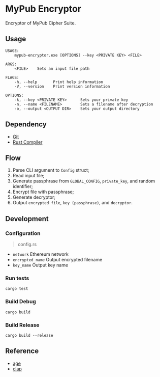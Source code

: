 # MyPub Encryptor

Encryptor of MyPub Cipher Suite.

## Usage

```
USAGE:
    mypub-encryptor.exe [OPTIONS] --key <PRIVATE KEY> <FILE>

ARGS:
    <FILE>    Sets an input file path

FLAGS:
    -h, --help       Print help information
    -V, --version    Print version information

OPTIONS:
    -k, --key <PRIVATE KEY>      Sets your private key
    -n, --name <FILENAME>        Sets a filename after decryption
    -o, --output <OUTPUT DIR>    Sets your output directory
```

## Dependency

- [Git](https://git-scm.com/)
- [Rust Compiler](https://www.rust-lang.org/)

## Flow

1. Parse CLI argument to `Config` struct;
2. Read input file;
3. Generate passphrase from `GLOBAL_CONFIG`, `private_key`, and random identifier;
4. Encrypt file with passphrase;
5. Generate decryptor;
6. Output `encrypted file`, `key (passphrase)`, and `decryptor`.

## Development

### Configuration

> config.rs

- `network` Ethereum network
- `encrypted_name` Output encrypted filename
- `key_name` Output key name

### Run tests

```shell
cargo test
```

### Build Debug

```shell
cargo build
```

### Build Release

```shell
cargo build --release
```

## Reference

- [age](https://docs.rs/age/0.6.0/age/)
- [clap](https://docs.rs/clap/3.0.0-beta.4/clap/)
